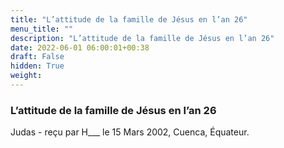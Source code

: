 ```yaml
---
title: "L’attitude de la famille de Jésus en l’an 26"
menu_title: ""
description: "L’attitude de la famille de Jésus en l’an 26"
date: 2022-06-01 06:00:01+00:38
draft: False
hidden: True
weight:
---
```

### L’attitude de la famille de Jésus en l’an 26

Judas - reçu par H___  le 15 Mars 2002, Cuenca, Équateur.



